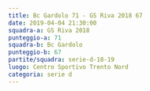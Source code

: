 ```yaml
---
title: Bc Gardolo 71 - GS Riva 2018 67
date: 2019-04-04 21:30:00
squadra-a: GS Riva 2018
punteggio-a: 71
squadra-b: Bc Gardolo
punteggio-b: 67
partite/squadra: serie-d-18-19
luogo: Centro Sportivo Trento Nord
categoria: serie d
---
```

